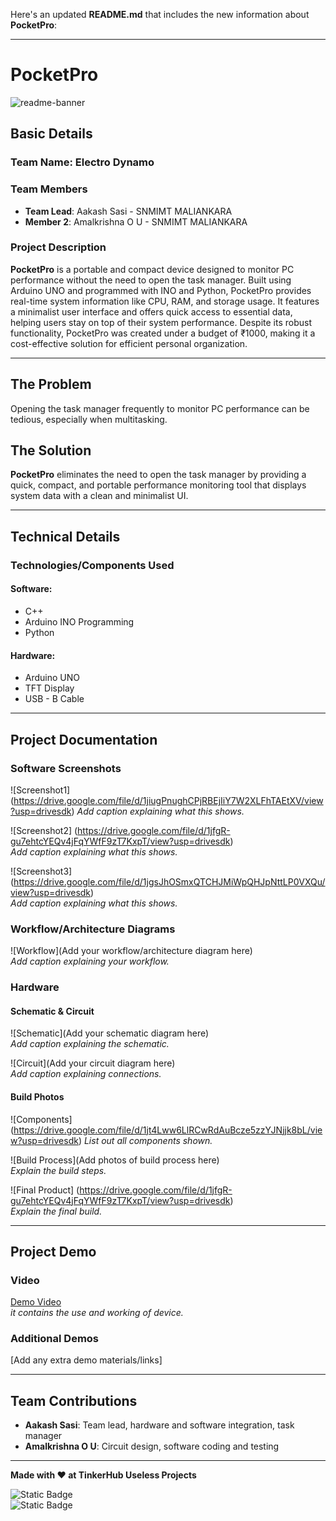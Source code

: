 Here's an updated **README.md** that includes the new information about **PocketPro**:

---

# PocketPro

![readme-banner](https://github.com/user-attachments/assets/35332e92-44cb-425b-9dff-27bcf1023c6c)

## Basic Details

### Team Name: Electro Dynamo

### Team Members
- **Team Lead**: Aakash Sasi - SNMIMT MALIANKARA
- **Member 2**: Amalkrishna O U - SNMIMT MALIANKARA

### Project Description
**PocketPro** is a portable and compact device designed to monitor PC performance without the need to open the task manager. Built using Arduino UNO and programmed with INO and Python, PocketPro provides real-time system information like CPU, RAM, and storage usage. It features a minimalist user interface and offers quick access to essential data, helping users stay on top of their system performance. Despite its robust functionality, PocketPro was created under a budget of ₹1000, making it a cost-effective solution for efficient personal organization.

---

## The Problem
Opening the task manager frequently to monitor PC performance can be tedious, especially when multitasking.

## The Solution
**PocketPro** eliminates the need to open the task manager by providing a quick, compact, and portable performance monitoring tool that displays system data with a clean and minimalist UI.

---

## Technical Details

### Technologies/Components Used

#### Software:
- C++
- Arduino INO Programming
- Python

#### Hardware:
- Arduino UNO
- TFT Display
- USB - B Cable

---

## Project Documentation

### Software Screenshots
![Screenshot1]
(https://drive.google.com/file/d/1jiugPnughCPjRBEjIiY7W2XLFhTAEtXV/view?usp=drivesdk) 
_Add caption explaining what this shows._

![Screenshot2]
(https://drive.google.com/file/d/1jfgR-gu7ehtcYEQv4jFqYWfF9zT7KxpT/view?usp=drivesdk)  
_Add caption explaining what this shows._

![Screenshot3]
(https://drive.google.com/file/d/1jgsJhOSmxQTCHJMiWpQHJpNttLP0VXQu/view?usp=drivesdk)  
_Add caption explaining what this shows._

### Workflow/Architecture Diagrams
![Workflow](Add your workflow/architecture diagram here)  
_Add caption explaining your workflow._

### Hardware

#### Schematic & Circuit
![Schematic](Add your schematic diagram here)  
_Add caption explaining the schematic._

![Circuit](Add your circuit diagram here)  
_Add caption explaining connections._

#### Build Photos
![Components]
(https://drive.google.com/file/d/1jt4Lww6LlRCwRdAuBcze5zzYJNjjk8bL/view?usp=drivesdk) 
_List out all components shown._

![Build Process](Add photos of build process here)  
_Explain the build steps._

![Final Product]
(https://drive.google.com/file/d/1jfgR-gu7ehtcYEQv4jFqYWfF9zT7KxpT/view?usp=drivesdk)  
_Explain the final build._

---

## Project Demo

### Video
[Demo Video](https://youtu.be/2zsjePFqpZM?si=7iE4V1QHy0t9nJE5)  
_it contains the use and working of device._

### Additional Demos
[Add any extra demo materials/links]

---

## Team Contributions

- **Aakash Sasi**: Team lead, hardware and software integration, task manager
- **Amalkrishna O U**: Circuit design, software coding and testing

---

**Made with ❤️ at TinkerHub Useless Projects**

![Static Badge](https://img.shields.io/badge/TinkerHub-24?color=%23000000&link=https%3A%2F%2Fwww.tinkerhub.org%2F)  
![Static Badge](https://img.shields.io/badge/UselessProject--24-24?link=https%3A%2F%2Fwww.tinkerhub.org%2Fevents%2FQ2Q1TQKX6Q%2FUseless%2520Projects)
